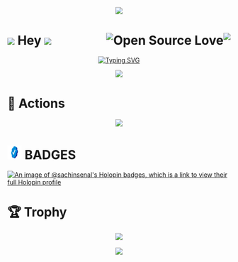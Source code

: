<!-- Wave -->

<!--  https://github.com/kyechan99/capsule-render  -->


<p align="center">
    <img src="https://capsule-render.vercel.app/api?type=Waving&color=timeGradient&height=160&animation=fadeIn&section=header&text=sachinsenal0x64&fontSize=40&fontAlignY=35"/>  
</p>



<!-- Greeting Section -->


<!-- Open Source Badge SVG =  https://github.com/ellerbrock/open-source-badges-->

<!--  Profile Views Counter =  https://github.com/antonkomarev/github-profile-views-counter-->

<!-- Handshake.gif have in /sachinsenal0x64/assets/ folder in this repo -->



#  <img src="https://media.giphy.com/media/mGcNjsfWAjY5AEZNw6/giphy.gif" width="50"> Hey <img width="80px" src="https://cdn.jsdelivr.net/gh/sachinsenal0x64/sachinsenal0x64/assets/Handshake.gif"/>  <img align="right" src="https://komarev.com/ghpvc/?username=sachinsenal0x64&style=flat&color=blue&label=PROFILE+VIEWS"/>  <img align="right" src="https://badges.frapsoft.com/os/v1/open-source.svg?v=103" alt="Open Source Love">  




<!-- Welcome -->

<!-- https://github.com/DenverCoder1/readme-typing-svg-->


<div align="center">
  <a href="#"><img src="https://readme-typing-svg.demolab.com?font=Satisfy&size=30&pause=1000&color=00B4F7&center=true&vCenter=true&width=900&lines=print(%22Hello%2C%20World!%22);👋Hi+there,I'm+Sachin;I+do+open+source 🍕" alt="Typing SVG"/></a>  

</div>




<!-- Snake Graph -->

<!-- Get YML File From .github Folder After Run using Github Actions -->  <!-- or https://dev.to/mishmanners/how-to-enable-github-actions-on-your-profile-readme-for-a-contribution-graph-4l66-->

<p align="center"><img src="https://cdn.jsdelivr.net/gh/sachinsenal0x64/sachinsenal0x64/assets/github-contribution-grid-snake.svg"/></p> 




<!-- Readme stats -->

<!-- https://github.com/anuraghazra/github-readme-stats -->


# 🚀 Actions

<p align="center"><img src="https://github-readme-stats.vercel.app/api?username=sachinsenal0x64&show_icons=true&theme=tokyonight"/></p>





<!-- Badges -->

<!-- Use giphy.com for Animate Stickers -->

# <img src="https://github.com/sachinsenal0x64/sachinsenal0x64/blob/2552260f849f4bf72664f6e13d9c3158b53b7630/assets/badge.gif" width="32" height="32"> BADGES 

[![An image of @sachinsenal's Holopin badges, which is a link to view their full Holopin profile](https://holopin.me/sachinsenal)](https://holopin.io/@sachinsenal)


<!-- Profile Trophy -->

# 🏆 Trophy


<div align="center"> <img src="https://github-profile-trophy.vercel.app/?username=sachinsenal0x64&theme=radical&row=1&column=7&no-frame=true&no-bg=true"/> </div>



<!-- Wave -->

<!--  https://github.com/kyechan99/capsule-render  -->


<p align="center">
    <img src="https://capsule-render.vercel.app/api?type=Waving&color=timeGradient&animation=blinking&height=160&section=footer&text=🐟🐟🐟🐟&fontSize=40&fontAlignY=70"/>
</p>

